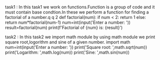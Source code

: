 task1 :
    In this task1 we work on functions.Function is a group of code and it must contain base condtion.In these we perform a function for finding a factorial  of a number.q  q  2
    def factorial(num):
    if num < 2:
        return 1
    else:
        return num*factorial(num-1)
    num=int(input('Enter a number: '))
    result=factorial(num)
    print(f'Factorial of {num} is: {result}')


task2 :
     In this task2 we import math module by using math module we print square root,logorithm and sine of a given number.
     import math
     num=int(input('Enter a number: '))
     print('Square root: ',math.sqrt(num))
     print('Logarithm: ',math.log(num))
     print('Sine: ',math.sin(num))
    
